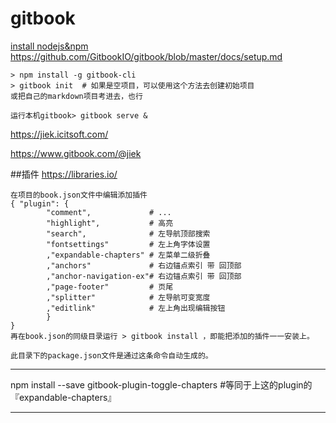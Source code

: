 # gitbook

[install nodejs&npm](/node/installnodejs.md)
https://github.com/GitbookIO/gitbook/blob/master/docs/setup.md

```
> npm install -g gitbook-cli
> gitbook init  # 如果是空项目，可以使用这个方法去创建初始项目
或把自己的markdown项目考进去，也行

运行本机gitbook> gitbook serve & 
```

https://jiek.icitsoft.com/

https://www.gitbook.com/@jiek


##插件
https://libraries.io/

```
在项目的book.json文件中编辑添加插件
{ "plugin": { 
        "comment",             # ...
        "highlight",           # 高亮
        "search",              # 左导航顶部搜索
        "fontsettings"         # 左上角字体设置
        ,"expandable-chapters" # 左菜单二级折叠
        ,"anchors"             # 右边锚点索引 带 回顶部
        ,"anchor-navigation-ex"# 右边锚点索引 带 回顶部
        ,"page-footer"         # 页尾
        ,"splitter"            # 左导航可变宽度
        ,"editlink"            # 左上角出现编辑按钮
        }
}
再在book.json的同级目录运行 > gitbook install ，即能把添加的插件一一安装上。

此目录下的package.json文件是通过这条命令自动生成的。
```
------

npm install --save gitbook-plugin-toggle-chapters #等同于上这的plugin的『expandable-chapters』

------